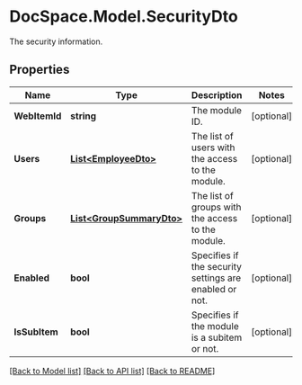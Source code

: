 # DocSpace.Model.SecurityDto
The security information.

## Properties

Name | Type | Description | Notes
------------ | ------------- | ------------- | -------------
**WebItemId** | **string** | The module ID. | [optional] 
**Users** | [**List&lt;EmployeeDto&gt;**](.md) | The list of users with the access to the module. | [optional] 
**Groups** | [**List&lt;GroupSummaryDto&gt;**](.md) | The list of groups with the access to the module. | [optional] 
**Enabled** | **bool** | Specifies if the security settings are enabled or not. | [optional] 
**IsSubItem** | **bool** | Specifies if the module is a subitem or not. | [optional] 

[[Back to Model list]](../README.md#documentation-for-models) [[Back to API list]](../README.md#documentation-for-api-endpoints) [[Back to README]](../README.md)

